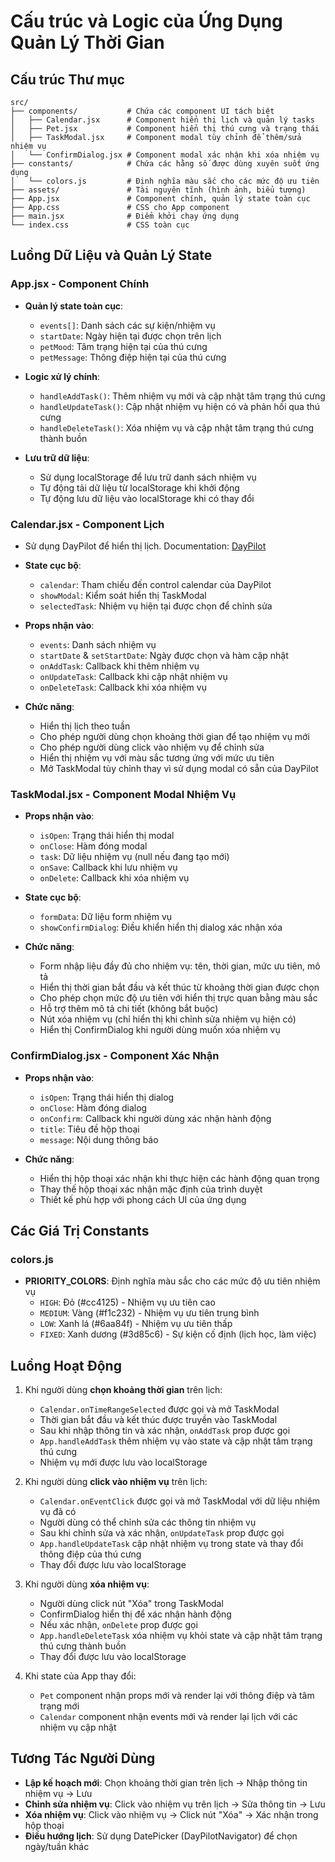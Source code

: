 # Cấu trúc và Logic của Ứng Dụng Quản Lý Thời Gian

## Cấu trúc Thư mục

```
src/
├── components/           # Chứa các component UI tách biệt
│   ├── Calendar.jsx      # Component hiển thị lịch và quản lý tasks
│   ├── Pet.jsx           # Component hiển thị thú cưng và trạng thái
│   ├── TaskModal.jsx     # Component modal tùy chỉnh để thêm/sửa nhiệm vụ
│   └── ConfirmDialog.jsx # Component modal xác nhận khi xóa nhiệm vụ
├── constants/            # Chứa các hằng số được dùng xuyên suốt ứng dụng
│   └── colors.js         # Định nghĩa màu sắc cho các mức độ ưu tiên
├── assets/               # Tài nguyên tĩnh (hình ảnh, biểu tượng)
├── App.jsx               # Component chính, quản lý state toàn cục
├── App.css               # CSS cho App component
├── main.jsx              # Điểm khởi chạy ứng dụng
└── index.css             # CSS toàn cục
```

## Luồng Dữ Liệu và Quản Lý State

### App.jsx - Component Chính

- **Quản lý state toàn cục**:
  - `events[]`: Danh sách các sự kiện/nhiệm vụ
  - `startDate`: Ngày hiện tại được chọn trên lịch
  - `petMood`: Tâm trạng hiện tại của thú cưng
  - `petMessage`: Thông điệp hiện tại của thú cưng

- **Logic xử lý chính**:
  - `handleAddTask()`: Thêm nhiệm vụ mới và cập nhật tâm trạng thú cưng
  - `handleUpdateTask()`: Cập nhật nhiệm vụ hiện có và phản hồi qua thú cưng
  - `handleDeleteTask()`: Xóa nhiệm vụ và cập nhật tâm trạng thú cưng thành buồn

- **Lưu trữ dữ liệu**:
  - Sử dụng localStorage để lưu trữ danh sách nhiệm vụ
  - Tự động tải dữ liệu từ localStorage khi khởi động
  - Tự động lưu dữ liệu vào localStorage khi có thay đổi

### Calendar.jsx - Component Lịch

- Sử dụng DayPilot để hiển thị lịch. Documentation: [DayPilot](https://code.daypilot.org/42221/react-weekly-calendar-tutorial)

- **State cục bộ**:
  - `calendar`: Tham chiếu đến control calendar của DayPilot
  - `showModal`: Kiểm soát hiển thị TaskModal
  - `selectedTask`: Nhiệm vụ hiện tại được chọn để chỉnh sửa

- **Props nhận vào**:
  - `events`: Danh sách nhiệm vụ
  - `startDate` & `setStartDate`: Ngày được chọn và hàm cập nhật
  - `onAddTask`: Callback khi thêm nhiệm vụ
  - `onUpdateTask`: Callback khi cập nhật nhiệm vụ
  - `onDeleteTask`: Callback khi xóa nhiệm vụ

- **Chức năng**:
  - Hiển thị lịch theo tuần
  - Cho phép người dùng chọn khoảng thời gian để tạo nhiệm vụ mới
  - Cho phép người dùng click vào nhiệm vụ để chỉnh sửa
  - Hiển thị nhiệm vụ với màu sắc tương ứng với mức ưu tiên
  - Mở TaskModal tùy chỉnh thay vì sử dụng modal có sẵn của DayPilot

### TaskModal.jsx - Component Modal Nhiệm Vụ

- **Props nhận vào**:
  - `isOpen`: Trạng thái hiển thị modal
  - `onClose`: Hàm đóng modal
  - `task`: Dữ liệu nhiệm vụ (null nếu đang tạo mới)
  - `onSave`: Callback khi lưu nhiệm vụ
  - `onDelete`: Callback khi xóa nhiệm vụ

- **State cục bộ**:
  - `formData`: Dữ liệu form nhiệm vụ
  - `showConfirmDialog`: Điều khiển hiển thị dialog xác nhận xóa

- **Chức năng**:
  - Form nhập liệu đầy đủ cho nhiệm vụ: tên, thời gian, mức ưu tiên, mô tả
  - Hiển thị thời gian bắt đầu và kết thúc từ khoảng thời gian được chọn
  - Cho phép chọn mức độ ưu tiên với hiển thị trực quan bằng màu sắc
  - Hỗ trợ thêm mô tả chi tiết (không bắt buộc)
  - Nút xóa nhiệm vụ (chỉ hiển thị khi chỉnh sửa nhiệm vụ hiện có)
  - Hiển thị ConfirmDialog khi người dùng muốn xóa nhiệm vụ

### ConfirmDialog.jsx - Component Xác Nhận

- **Props nhận vào**:
  - `isOpen`: Trạng thái hiển thị dialog
  - `onClose`: Hàm đóng dialog
  - `onConfirm`: Callback khi người dùng xác nhận hành động
  - `title`: Tiêu đề hộp thoại
  - `message`: Nội dung thông báo

- **Chức năng**:
  - Hiển thị hộp thoại xác nhận khi thực hiện các hành động quan trọng
  - Thay thế hộp thoại xác nhận mặc định của trình duyệt
  - Thiết kế phù hợp với phong cách UI của ứng dụng

## Các Giá Trị Constants

### colors.js

- **PRIORITY_COLORS**: Định nghĩa màu sắc cho các mức độ ưu tiên nhiệm vụ
  - `HIGH`: Đỏ (#cc4125) - Nhiệm vụ ưu tiên cao
  - `MEDIUM`: Vàng (#f1c232) - Nhiệm vụ ưu tiên trung bình
  - `LOW`: Xanh lá (#6aa84f) - Nhiệm vụ ưu tiên thấp
  - `FIXED`: Xanh dương (#3d85c6) - Sự kiện cố định (lịch học, làm việc)

## Luồng Hoạt Động

1. Khi người dùng **chọn khoảng thời gian** trên lịch:
   - `Calendar.onTimeRangeSelected` được gọi và mở TaskModal
   - Thời gian bắt đầu và kết thúc được truyền vào TaskModal
   - Sau khi nhập thông tin và xác nhận, `onAddTask` prop được gọi
   - `App.handleAddTask` thêm nhiệm vụ vào state và cập nhật tâm trạng thú cưng
   - Nhiệm vụ mới được lưu vào localStorage

2. Khi người dùng **click vào nhiệm vụ** trên lịch:
   - `Calendar.onEventClick` được gọi và mở TaskModal với dữ liệu nhiệm vụ đã có
   - Người dùng có thể chỉnh sửa các thông tin nhiệm vụ
   - Sau khi chỉnh sửa và xác nhận, `onUpdateTask` prop được gọi
   - `App.handleUpdateTask` cập nhật nhiệm vụ trong state và thay đổi thông điệp của thú cưng
   - Thay đổi được lưu vào localStorage

3. Khi người dùng **xóa nhiệm vụ**:
   - Người dùng click nút "Xóa" trong TaskModal
   - ConfirmDialog hiển thị để xác nhận hành động
   - Nếu xác nhận, `onDelete` prop được gọi
   - `App.handleDeleteTask` xóa nhiệm vụ khỏi state và cập nhật tâm trạng thú cưng thành buồn
   - Thay đổi được lưu vào localStorage

4. Khi state của App thay đổi:
   - `Pet` component nhận props mới và render lại với thông điệp và tâm trạng mới
   - `Calendar` component nhận events mới và render lại lịch với các nhiệm vụ cập nhật

## Tương Tác Người Dùng

- **Lập kế hoạch mới**: Chọn khoảng thời gian trên lịch → Nhập thông tin nhiệm vụ → Lưu
- **Chỉnh sửa nhiệm vụ**: Click vào nhiệm vụ trên lịch → Sửa thông tin → Lưu
- **Xóa nhiệm vụ**: Click vào nhiệm vụ → Click nút "Xóa" → Xác nhận trong hộp thoại
- **Điều hướng lịch**: Sử dụng DatePicker (DayPilotNavigator) để chọn ngày/tuần khác
